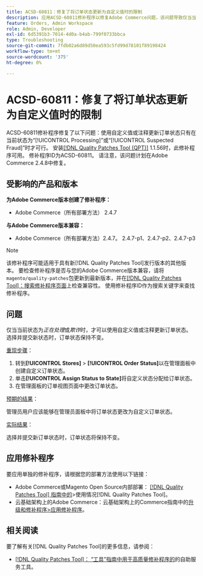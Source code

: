 ```yaml
---
title: ACSD-60811：修复了将订单状态更新为自定义值时的限制
description: 应用ACSD-60811修补程序以修复Adobe Commerce问题，该问题导致仅当当前状态为“正在处理”或“欺诈”时，才可能使用自定义值或注释更新订单状态。
feature: Orders, Admin Workspace
role: Admin, Developer
exl-id: 6d5391b3-7014-4d0a-b4ab-799f0733bbca
type: Troubleshooting
source-git-commit: 7fdb02a6d89d50ea593c5fd99d78101f89198424
workflow-type: tm+mt
source-wordcount: '375'
ht-degree: 0%

---
```


# ACSD-60811：修复了将订单状态更新为自定义值时的限制

ACSD-60811修补程序修复了以下问题：使用自定义值或注释更新订单状态只有在当前状态为“[!UICONTROL Processing]”或“[!UICONTROL Suspected Fraud]”时才可行。 安装[[!DNL Quality Patches Tool (QPT)]](/help/tools/quality-patches-tool/quality-patches-tool-to-self-serve-quality-patches.md) 1.1.56时，此修补程序可用。 修补程序ID为ACSD-60811。 请注意，该问题计划在Adobe Commerce 2.4.8中修复。

## 受影响的产品和版本

**为Adobe Commerce版本创建了修补程序：**

* Adobe Commerce（所有部署方法） 2.4.7

**与Adobe Commerce版本兼容：**

* Adobe Commerce（所有部署方法）2.4.7。 2.4.7-p1、2.4.7-p2、2.4.7-p3

>[!NOTE]
>
>该修补程序可能适用于具有新[!DNL Quality Patches Tool]发行版本的其他版本。 要检查修补程序是否与您的Adobe Commerce版本兼容，请将`magento/quality-patches`包更新到最新版本，并在[[!DNL Quality Patches Tool]：搜索修补程序页面](https://experienceleague.adobe.com/tools/commerce-quality-patches/index.html)上检查兼容性。 使用修补程序ID作为搜索关键字来查找修补程序。

## 问题

仅当当前状态为&#x200B;*正在处理*&#x200B;或&#x200B;*欺诈*&#x200B;时，才可以使用自定义值或注释更新订单状态。 选择并提交新状态时，订单状态保持不变。

<u>重现步骤</u>：

1. 转到&#x200B;**[!UICONTROL Stores]** > **[!UICONTROL Order Status]**&#x200B;以在管理面板中创建自定义订单状态。
1. 单击&#x200B;**[!UICONTROL Assign Status to State]**&#x200B;将自定义状态分配给订单状态。
1. 在管理面板的订单视图页面中更改订单状态。

<u>预期的结果</u>：

管理员用户应该能够在管理员面板中将订单状态更改为自定义订单状态。

<u>实际结果</u>：

选择并提交新订单状态时，订单状态将保持不变。

## 应用修补程序

要应用单独的修补程序，请根据您的部署方法使用以下链接：

* Adobe Commerce或Magento Open Source内部部署： [[!DNL Quality Patches Tool] 指南中的](/help/tools/quality-patches-tool/usage.md)>使用情况[!DNL Quality Patches Tool]。
* 云基础架构上的Adobe Commerce：云基础架构上的Commerce指南中的[升级和修补程序>应用修补程序](https://experienceleague.adobe.com/docs/commerce-cloud-service/user-guide/develop/upgrade/apply-patches.html)。

## 相关阅读

要了解有关[!DNL Quality Patches Tool]的更多信息，请参阅：

* [[!DNL Quality Patches Tool]： “工具”指南中用于高质量修补程序的](/help/tools/quality-patches-tool/quality-patches-tool-to-self-serve-quality-patches.md)的自助服务工具。
